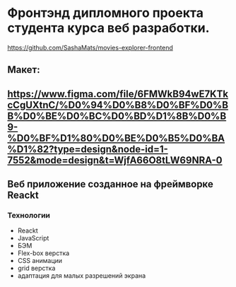 # Фронтэнд дипломного проекта студента курса веб разработки.
https://github.com/SashaMats/movies-explorer-frontend
## Макет:
https://www.figma.com/file/6FMWkB94wE7KTkcCgUXtnC/%D0%94%D0%B8%D0%BF%D0%BB%D0%BE%D0%BC%D0%BD%D1%8B%D0%B9-%D0%BF%D1%80%D0%BE%D0%B5%D0%BA%D1%82?type=design&node-id=1-7552&mode=design&t=WjfA66O8tLW69NRA-0
---------------------
## Веб приложение созданное на фреймворке Reackt ##
### Технологии ###
* Reackt
* JavaScript
* БЭМ
* Flex-box верстка
* CSS анимации
* grid верстка
* адаптация для малых разрешений экрана
